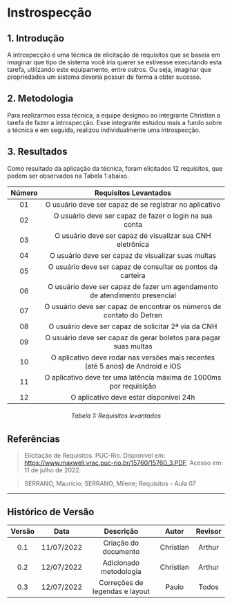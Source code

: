 # Instrospecção

## 1. Introdução
A introspecção é uma técnica de elicitação de requisitos que se baseia em imaginar que tipo de sistema você iria querer se estivesse executando esta tarefa, utilizando este equipamento, entre outros. Ou seja, imaginar que propriedades um sistema deveria possuir de forma a obter sucesso.

## 2. Metodologia
Para realizarmos essa técnica, a equipe designou ao integrante Christian a tarefa de fazer a introspecção. Esse integrante estudou mais a fundo sobre a técnica e em seguida, realizou individualmente uma introspecção. 

## 3. Resultados
Como resultado da aplicação da técnica, foram elicitados 12 requisitos, que podem ser observados na Tabela 1 abaixo.


| Número |                              Requisitos Levantados                              | 
|:------:|:-------------------------------------------------------------------------------:|
|   01   |             O usuário deve ser capaz de se registrar no aplicativo              | 
|   02   |             O usuário deve ser capaz de fazer o login na sua conta              | 
|   03   |            O usuário deve ser capaz de visualizar sua CNH eletrônica            | 
|   04   |               O usuário deve ser capaz de visualizar suas multas                | 
|   05   |           O usuário deve ser capaz de consultar os pontos da carteira           | 
|   06   |   O usuário deve ser capaz de fazer um agendamento de atendimento presencial    | 
|   07   |      O usuário deve ser capaz de encontrar os números de contato do Detran      | 
|   08   |               O usuário deve ser capaz de solicitar 2ª via da CNH               | 
|   09   |        O usuário deve ser capaz de gerar boletos para pagar suas multas         |
|   10   | O aplicativo deve rodar nas versões mais recentes (até 5 anos) de Android e iOS |
|   11   |       O aplicativo deve ter uma latência máxima de 1000ms por requisição        |
|   12   |                     O aplicativo deve estar disponível 24h                      |
<h6 align = "center">Tabela 1: Requisitos levantados</h6>


## Referências
> Elicitação de Requisitos. PUC-Rio. Disponível em: <https://www.maxwell.vrac.puc-rio.br/15760/15760_3.PDF>. Acesso em: 11 de julho de 2022.

> SERRANO, Maurício; SERRANO, Milene; Requisitos - Aula 07

***
## Histórico de Versão
| Versão |     Data     |           Descrição            |   Autor   | Revisor |
|:------:|:------------:|:------------------------------:|:---------:|:-------:|
|  0.1   |  11/07/2022  |      Criação do documento      | Christian | Arthur  | 
|  0.2   |  12/07/2022  |     Adicionado metodologia     | Christian | Arthur  | 
|  0.3   |  12/07/2022  | Correções de legendas e layout |   Paulo   |  Todos  | 
